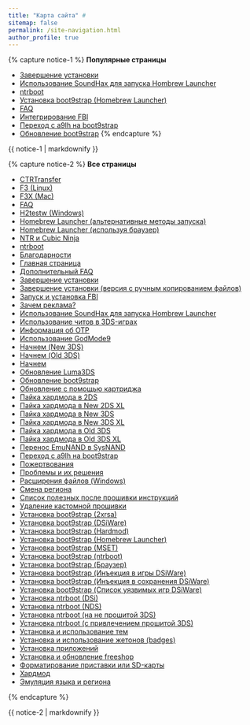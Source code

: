 ```yaml
---
title: "Карта сайта" #
sitemap: false
permalink: /site-navigation.html
author_profile: true
---
```


{% capture notice-1 %}
**Популярные страницы**

+ [Завершение установки](finalizing-setup)
+ [Использование SoundHax для запуска Hombrew Launcher](homebrew-launcher-soundhax)
+ [ntrboot](ntrboot)
+ [Установка boot9strap (Homebrew Launcher)](installing-boot9strap-homebrew-launcher)
+ [FAQ](faq)
+ [Интегрирование FBI](fbi)
+ [Переход с a9lh на boot9strap](a9lh-to-b9s)
+ [Обновление boot9strap](updating-b9s)
{% endcapture %}
<div class="notice--info">{{ notice-1 | markdownify }}</div>

{% capture notice-2 %}
**Все страницы**

+ [CTRTransfer](ctrtransfer)
+ [F3 (Linux)](f3-linux)
+ [F3X (Mac)](f3x-mac)
+ [FAQ](faq)
+ [H2testw (Windows)](h2testw-windows)
+ [Homebrew Launcher (альтернативные методы запуска)](homebrew-launcher-alternatives)
+ [Homebrew Launcher (используя браузер)](homebrew-launcher-browser)
+ [NTR и Cubic Ninja](ntr-and-cubic-ninja)
+ [ntrboot](ntrboot)
+ [Благодарности](credits)
+ [Главная страница](/)
+ [Дополнительный FAQ](faq-3ds)
+ [Завершение установки](finalizing-setup)
+ [Завершение установки (версия с ручным копированием файлов)](finalizing-setup_old)
+ [Запуск и установка FBI](fbi)
+ [Зачем реклама?](why-ads)
+ [Использование SoundHax для запуска Hombrew Launcher](homebrew-launcher-soundhax)
+ [Использование читов в 3DS-играх](cheats)
+ [Информация об OTP](otp)
+ [Использование GodMode9](godmode9-usage)
+ [Начнем (New 3DS)](get-started-new-3ds)
+ [Начнем (Old 3DS)](get-started-old-3ds)
+ [Начнем](get-started)
+ [Обновление Luma3DS](update-luma3ds)
+ [Обновление boot9strap](updating-b9s)
+ [Обновление с помощью картриджа](cart-update)
+ [Пайка хардмода в 2DS](making-hardmod-2ds)
+ [Пайка хардмода в New 2DS XL](making-hardmod-new2dsxl)
+ [Пайка хардмода в New 3DS](making-hardmod-new3ds)
+ [Пайка хардмода в New 3DS XL](making-hardmod-new3dsxl)
+ [Пайка хардмода в Old 3DS](making-hardmod-old3ds)
+ [Пайка хардмода в Old 3DS XL](making-hardmod-old3dsxl)
+ [Перенос EmuNAND в SysNAND](move-emunand)
+ [Переход с a9lh на boot9strap](a9lh-to-b9s)
+ [Пожертвования](donations)
+ [Проблемы и их решения](troubleshooting)
+ [Расширения файлов (Windows)](file-extensions-windows)
+ [Смена региона](region-changing)
+ [Список полезных после прошивки инструкций](addons)
+ [Удаление кастомной прошивки](uninstall-cfw)
+ [Установка boot9strap (2xrsa)](installing-boot9strap-2xrsa)
+ [Установка boot9strap (DSiWare)](installing-boot9strap-dsiware)
+ [Установка boot9strap (Hardmod)](installing-boot9strap-hardmod)
+ [Установка boot9strap (Homebrew Launcher)](installing-boot9strap-homebrew-launcher)
+ [Установка boot9strap (MSET)](installing-boot9strap-mset)
+ [Установка boot9strap (ntrboot)](installing-boot9strap-ntrboot)
+ [Установка boot9strap (Браузер)](installing-boot9strap-browser)
+ [Установка boot9strap (Инъекция в игры DSiWare)](installing-boot9strap-dsiware-game-injection)
+ [Установка boot9strap (Инъекция в сохранения DSiWare)](installing-boot9strap-dsiware-save-injection)
+ [Установка boot9strap (Список уязвимых игр DSiWare)](installing-boot9strap-dsiware-game-injection-list)
+ [Установка ntrboot (DSi)](flashing-ntrboot-dsi)
+ [Установка ntrboot (NDS)](flashing-ntrboot-nds)
+ [Установка ntrboot (на не прошитой 3DS)](flashing-ntrboot-3ds-single-system)
+ [Установка ntrboot (с привлечением прошитой 3DS)](flashing-ntrboot-3ds-multi-system)
+ [Установка и использование тем](themes)
+ [Установка и использование жетонов (badges)](badges)
+ [Установка приложений](games)
+ [Установка и обновление freeshop](freeshop)
+ [Форматирование приставки или SD-карты](clean_sd)
+ [Хардмод](making-hardmod)
+ [Эмуляция языка и региона](lumalocaleswitcher)


{% endcapture %}
<div class="notice--primary">{{ notice-2 | markdownify }}</div>

